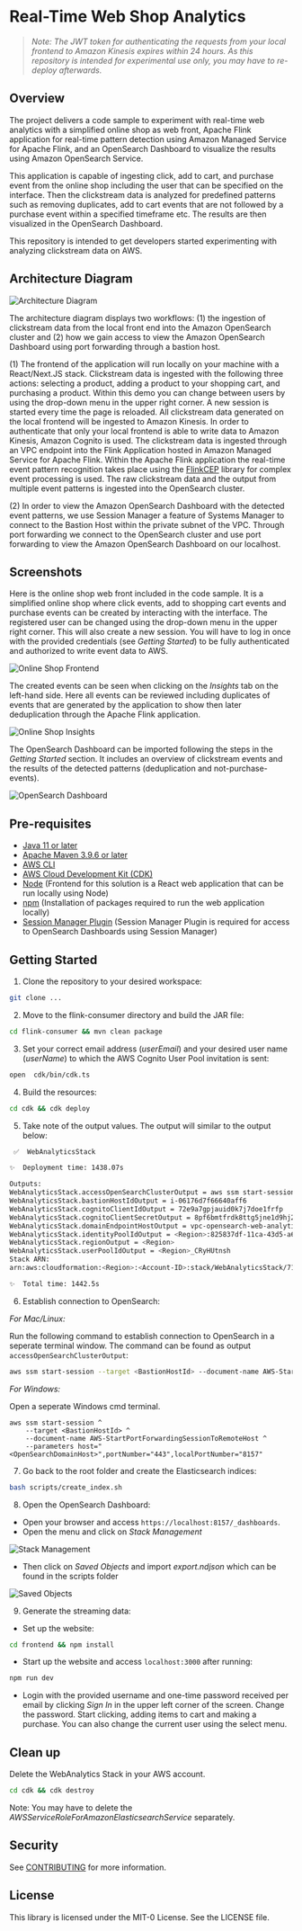 # Real-Time Web Shop Analytics

> *Note: The JWT token for authenticating the requests from your local frontend to Amazon Kinesis expires within 24 hours. As this repository is intended for experimental use only, you may have to re-deploy afterwards.*

## Overview 

The project delivers a code sample to experiment with real-time web analytics with a simplified online shop as web front, Apache Flink application for real-time pattern detection using Amazon Managed Service for Apache Flink, and an OpenSearch Dashboard to visualize the results using Amazon OpenSearch Service. 

This application is capable of ingesting click, add to cart, and purchase event from the online shop including the user that can be specified on the interface. Then the clickstream data is analyzed for predefined patterns such as removing duplicates, add to cart events that are not followed by a purchase event within a specified timeframe etc. The results are then visualized in the OpenSearch Dashboard. 

This repository is intended to get developers started experimenting with analyzing clickstream data on AWS. 

## Architecture Diagram 

<img src="images/architecture_diagram.png" alt="Architecture Diagram">

The architecture diagram displays two workflows: (1) the ingestion of clickstream data from the local front end into the Amazon OpenSearch cluster and (2) how we gain access to view the Amazon OpenSearch Dashboard using port forwarding through a bastion host. 

(1) The frontend of the application will run locally on your machine with a React/Next.JS stack. Clickstream data is ingested with the following three actions: selecting a product, adding a product to your shopping cart, and purchasing a product. Within this demo you can change between users by using the drop-down menu in the upper right corner. A new session is started every time the page is reloaded. All clickstream data generated on the local frontend will be ingested to Amazon Kinesis. In order to authenticate that only your local frontend is able to write data to Amazon Kinesis, Amazon Cognito is used. The clickstream data is ingested through an VPC endpoint into the Flink Application hosted in Amazon Managed Service for Apache Flink. Within the Apache Flink application the real-time event pattern recognition takes place using the [FlinkCEP](https://nightlies.apache.org/flink/flink-docs-release-1.18/docs/libs/cep/) library for complex event processing is used. The raw clickstream data and the output from multiple event patterns is ingested into the OpenSearch cluster.

(2) In order to view the Amazon OpenSearch Dashboard with the detected event patterns, we use Session Manager a feature of Systems Manager to connect to the Bastion Host within the private subnet of the VPC. Through port forwarding we connect to the OpenSearch cluster and use port forwarding to view the Amazon OpenSearch Dashboard on our localhost. 


## Screenshots

Here is the online shop web front included in the code sample. It is a simplified online shop where click events, add to shopping cart events and purchase events can be created by interacting with the interface. The registered user can be changed using the drop-down menu in the upper right corner. This will also create a new session. You will have to log in once with the provided credentials (see *Getting Started*) to be fully authenticated and authorized to write event data to AWS. 

<img src="images/online_shop_frontend.png" alt="Online Shop Frontend">

The created events can be seen when clicking on the *Insights* tab on the left-hand side. Here all events can be reviewed including duplicates of events that are generated by the application to show then later deduplication through the Apache Flink application. 

<img src="images/online_shop_insights.png" alt="Online Shop Insights">

The OpenSearch Dashboard can be imported following the steps in the *Getting Started* section. It includes an overview of clickstream events and the results of the detected patterns (deduplication and not-purchase-events). 

<img src="images/opensearch_dashboard.png" alt="OpenSearch Dashboard">

## Pre-requisites
* [Java 11 or later](https://docs.aws.amazon.com/corretto/latest/corretto-11-ug/downloads-list.html)
* [Apache Maven 3.9.6 or later](https://maven.apache.org/)
* [AWS CLI](https://docs.aws.amazon.com/cli/latest/userguide/getting-started-install.html) 
* [AWS Cloud Development Kit (CDK)](https://aws.amazon.com/cdk/)
* [Node](https://nodejs.org/en/download) (Frontend for this solution is a React web application that can be run locally using Node)
* [npm](https://docs.npmjs.com/downloading-and-installing-node-js-and-npm) (Installation of packages required to run the web application locally)
* [Session Manager Plugin](https://docs.aws.amazon.com/systems-manager/latest/userguide/session-manager-working-with-install-plugin.html) (Session Manager Plugin is required for access to OpenSearch Dashboards using Session Manager)

## Getting Started

1. Clone the repository to your desired workspace:

```bash
git clone ...
```

2. Move to the flink-consumer directory and build the JAR file:

```bash
cd flink-consumer && mvn clean package
```

3. Set your correct email address (*userEmail*) and your desired user name (*userName*) to which the AWS Cognito User Pool invitation is sent:

```bash
open  cdk/bin/cdk.ts 
```

4. Build the resources:

```bash
cd cdk && cdk deploy
```

5. Take note of the output values. The output will similar to the output below:

```bash
 ✅  WebAnalyticsStack

✨  Deployment time: 1438.07s

Outputs:
WebAnalyticsStack.accessOpenSearchClusterOutput = aws ssm start-session --target i-06176d7f66640aff6 --document-name AWS-StartPortForwardingSessionToRemoteHost --parameters '{"portNumber":["443"],"localPortNumber":["8157"], "host":["vpc-opensearch-web-analytics-yjlawzqqao3tb52askwvkiiubi.<Region>.es.amazonaws.com"]}'
WebAnalyticsStack.bastionHostIdOutput = i-06176d7f66640aff6
WebAnalyticsStack.cognitoClientIdOutput = 72e9a7gpjauid0k7j7doe1frfp
WebAnalyticsStack.cognitoClientSecretOutput = 8pf6bmtfrdk8ttg5jne1d9hj2qa109qg9d85n52ae57g79a1vsv
WebAnalyticsStack.domainEndpointHostOutput = vpc-opensearch-web-analytics-yjlawzqqao3tb52askwvkiiubi.<Region>.es.amazonaws.com
WebAnalyticsStack.identityPoolIdOutput = <Region>:825837df-11ca-43d5-a6a0-a3cfa04897f9
WebAnalyticsStack.regionOutput = <Region>
WebAnalyticsStack.userPoolIdOutput = <Region>_CRyHUtnsh
Stack ARN: 
arn:aws:cloudformation:<Region>:<Account-ID>:stack/WebAnalyticsStack/71a1a2f0-c445-11ee-ac5a-12bb64c986e7

✨  Total time: 1442.5s
```

6. Establish connection to OpenSearch:

_For Mac/Linux:_

Run the following command to establish connection to OpenSearch in a seperate terminal window. The command can be found as output `accessOpenSearchClusterOutput`:

```bash
aws ssm start-session --target <BastionHostId> --document-name AWS-StartPortForwardingSessionToRemoteHost --parameters '{"portNumber":["443"],"localPortNumber":["8157"], "host":["<OpenSearchDomainHost>"]}'
```

_For Windows:_

Open a seperate Windows cmd terminal. 

```Windows cmd
aws ssm start-session ^
    --target <BastionHostId> ^
    --document-name AWS-StartPortForwardingSessionToRemoteHost ^
    --parameters host="<OpenSearchDomainHost>",portNumber="443",localPortNumber="8157"
```


7. Go back to the root folder and create the Elasticsearch indices:

```bash
bash scripts/create_index.sh
```

8. Open the OpenSearch Dashboard: 

- Open your browser and access `https://localhost:8157/_dashboards`.
- Open the menu and click on *Stack Management*

<img src="images/stack_management.png" alt="Stack Management">

 - Then click on *Saved Objects* and import *export.ndjson* which can be found in the scripts folder

 <img src="images/saved_objects.png" alt="Saved Objects">

9. Generate the streaming data:

- Set up the website:
```bash
cd frontend && npm install 
``` 

- Start up the website and access `localhost:3000` after running:

```bash
npm run dev
``` 

- Login with the provided username and one-time password received per email by clicking *Sign In* in the upper left corner of the screen. Change the password. Start clicking, adding items to cart and making a purchase. You can also change the current user using the select menu. 

## Clean up 

Delete the WebAnalytics Stack in your AWS account.

```bash
cd cdk && cdk destroy
```
Note: You may have to delete the *AWSServiceRoleForAmazonElasticsearchService* separately. 

## Security

See [CONTRIBUTING](CONTRIBUTING.md#security-issue-notifications) for more information.

## License

This library is licensed under the MIT-0 License. See the LICENSE file.

